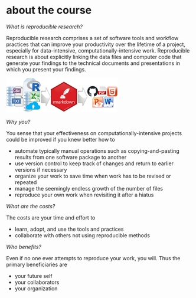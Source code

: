 
# about the course

*What is reproducible research?*

Reproducible research comprises a set of software tools and workflow
practices that can improve your productivity over the lifetime of a
project, especially for data-intensive, computationally-intensive work.
Reproducible research is about explicitly linking the data files and
computer code that generate your findings to the technical documents and
presentations in which you present your findings.

<img src="../resources/images/rr-flow-3.png" width="60%" />

*Why you?*

You sense that your effectiveness on computationally-intensive projects
could be improved if you knew better how to

  - automate typically manual operations such as copying-and-pasting
    results from one software package to another
  - use version control to keep track of changes and return to earlier
    versions if necessary
  - organize your work to save time when work has to be revised or
    repeated
  - manage the seemingly endless growth of the number of files
  - reproduce your own work when revisiting it after a hiatus

*What are the costs?*

The costs are your time and effort to

  - learn, adopt, and use the tools and practices
  - collaborate with others not using reproducible methods

*Who benefits?*

Even if no one ever attempts to reproduce your work, you will. Thus the
primary beneficiaries are

  - your future self  
  - your collaborators  
  - your organization
